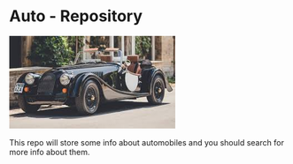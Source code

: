 # Auto - Repository

![This is a Morgan, the quintessential british roadster](./morgan44.jpeg)

This repo will store some info about automobiles and you should search for more info about them.
